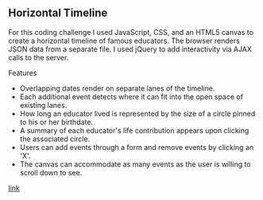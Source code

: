 ## Horizontal Timeline


For this coding challenge I used JavaScript, CSS, and an HTML5 canvas to create a horizontal timeline of famous educators. The browser renders JSON data from a separate file. I used jQuery to add interactivity via AJAX calls to the server.


Features

+ Overlapping dates render on separate lanes of the timeline.
+ Each additional event detects where it can fit into the open space of existing lanes.
+ How long an educator lived is represented by the size of a circle pinned to his or her birthdate.
+ A summary of each educator's life contribution appears upon clicking the associated circle.
+ Users can add events through a form and remove events by clicking an 'X'.
+ The canvas can accommodate as many events as the user is willing to scroll down to see.


[link](theresediede.com/horizontalTimeline-3wb7Dj3S1lf30cHgKuVY8y9R8g2Tr515)
